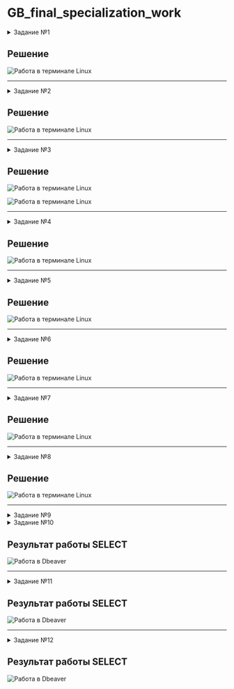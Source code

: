 # GB_final_specialization_work

<details>
    <summary>Задание №1</summary>
  Используя команду cat в терминале операционной системы Linux, создать
два файла Домашние животные (заполнив файл собаками, кошками,
хомяками) и Вьючные животными заполнив файл Лошадьми, верблюдами и
ослы), а затем объединить их. Просмотреть содержимое созданного файла.
Переименовать файл, дав ему новое имя (Друзья человека).
</details>

## Решение
![Работа в терминале Linux](https://github.com/gleb-erokhin/GB_final_specialization_work/blob/master/1.jpg)

---
<details>
    <summary>Задание №2</summary>
  Переместить файлы созданные в 1 пункте в папку
</details>

## Решение
![Работа в терминале Linux](https://github.com/gleb-erokhin/GB_final_specialization_work/blob/master/2.jpg)

---
<details>
    <summary>Задание №3</summary>
  Подключить дополнительный репозиторий MySQL. Установить любой пакет
из этого репозитория
</details>

## Решение
![Работа в терминале Linux](https://github.com/gleb-erokhin/GB_final_specialization_work/blob/master/3.jpg)

![Работа в терминале Linux](https://github.com/gleb-erokhin/GB_final_specialization_work/blob/master/3.1.jpg)

---
<details>
    <summary>Задание №4</summary>
  Установить и удалить deb-пакет с помощью dpkg.
</details>

## Решение
![Работа в терминале Linux](https://github.com/gleb-erokhin/GB_final_specialization_work/blob/master/4.png)

---
<details>
    <summary>Задание №5</summary>
  Выложить историю команд в терминале ubuntu
</details>

## Решение
![Работа в терминале Linux](https://github.com/gleb-erokhin/GB_final_specialization_work/blob/master/5.png)

---
<details>
    <summary>Задание №6</summary>
  Нарисовать диаграмму, в которой есть класс родительский класс, домашние
животные и вьючные животные, в составы которых в случае домашних
животных войдут классы: собаки, кошки, хомяки, а в класс вьючные животные
войдут: Лошади, верблюды и ослы.
</details>

## Решение
![Работа в терминале Linux](https://github.com/gleb-erokhin/GB_final_specialization_work/blob/master/6.jpg)

---
<details>
    <summary>Задание №7</summary>
  В подключенном MySQL репозитории создать базу данных “Друзья
человека”.
</details>

## Решение
![Работа в терминале Linux](https://github.com/gleb-erokhin/GB_final_specialization_work/blob/master/7.png)

---
<details>
    <summary>Задание №8</summary>
  Создать таблицы с иерархией из диаграммы в БД

```sql
-- Создаем базу данных
CREATE DATABASE People_friends;

-- Создем родительский класс с видами животных
CREATE TABLE Parent_class (
  id INT PRIMARY KEY AUTO_INCREMENT,
  species VARCHAR(50)
);

-- Наполняем таблицу видами
insert into parent_class (species)
values ('вьючные'),
		('домашние');

-- Создаем таблицу Домашних животных
CREATE TABLE Home_animals (
  id INT PRIMARY KEY AUTO_INCREMENT,
  species_name VARCHAR(50),
  class_id INT,
  FOREIGN KEY (class_id) REFERENCES Parent_class(id)
);

-- Наполняем таблицу доашними животнми
insert into home_animals (species_name, class_id)
values ('кошки', 2),
	   ('собаки', 2),
	   ('хомяки', 2);
	  
-- Создаем таблицу для вьючных животных
CREATE TABLE Pack_animals (
  id INT PRIMARY key AUTO_INCREMENT,
  species_name VARCHAR(50),
  class_id INT,
  FOREIGN KEY (class_id) REFERENCES parent_class(id)
);

-- Наполняем таблицу животными
insert into pack_animals (species_name, class_id)
values ('лошади', 1),
	   ('ослы', 1),
	   ('верблюды', 1);
```
</details>

## Решение
![Работа в терминале Linux](https://github.com/gleb-erokhin/GB_final_specialization_work/blob/master/8.png)

---
<details>
    <summary>Задание №9</summary>
  Заполнить низкоуровневые таблицы именами(животных), командами
которые они выполняют и датами рождения

## Решение
![Работа в Dbeaver](https://github.com/gleb-erokhin/GB_final_specialization_work/blob/master/9.jpg)

---
```sql
-- Домашние животные  

	  
-- Создаем таблицу Собаки
CREATE TABLE Dogs (
  id INT PRIMARY key AUTO_INCREMENT,
  name VARCHAR(50),
  orders VARCHAR(50),
  birdth DATE,
  class_id int,
  FOREIGN KEY (class_id) REFERENCES home_animals(id)
);


-- Наполняем таблицу Собаки командами
INSERT INTO dogs ( name, orders, birdth, class_id)
VALUES ('Барбос', 'Дай лапу', '2022-01-21', 2),
       ('Полкан', 'Лежать', '2010-03-08', 2);

      
-- Создаем таблицу кошки
CREATE TABLE Cats (
  id INT PRIMARY KEY AUTO_INCREMENT,
  name VARCHAR(50),
  orders VARCHAR(50),
  birdth DATE,
  class_id int, 
  FOREIGN KEY (class_id) REFERENCES Home_animals(id)
);


-- наполняем таблицу кошки командами
INSERT INTO cats (id, name, orders, birdth, class_id)
VALUES (1, 'Симба', 'Кис-кис', '2020-01-27', 1),
       (2, 'Делайла', 'Давай играть', '2019-03-08', 1);
      
      
 -- Создаем таблицу хомяки     
CREATE TABLE Hamster (
  id INT PRIMARY KEY AUTO_INCREMENT,
  name VARCHAR(50),
  orders VARCHAR(50),
  birdth DATE,
  class_id int,
  FOREIGN KEY (class_id) REFERENCES Home_animals(id)
);


-- Наполняем таблицу хомяки командами
INSERT INTO hamster ( name, orders, birdth, class_id)
VALUES ('Кулик', 'Спать', '2023-01-21', 3),
       ('Хаги', 'Бегать', '2002-03-08', 3);


-- Вьючные животные
CREATE TABLE Horses (
  id INT PRIMARY KEY AUTO_INCREMENT,
  name VARCHAR(50),
  orders VARCHAR(50),
  birdth DATE,
  class_id int,
  FOREIGN KEY (class_id) REFERENCES Pack_animals(id)
);


-- Наполняем таблицу Лошади
INSERT INTO horses ( name, orders, birdth, class_id)
VALUES ('Скорость', 'Но', '2018-01-21', 1),
       ('Грей', 'Бррррр', '2023-03-08', 1);


-- Создаем таблицу Верблюды
CREATE TABLE Camels (
  id INT PRIMARY KEY AUTO_INCREMENT,
  name VARCHAR(50),
  orders VARCHAR(50),
  birdth DATE,
  class_id int, 
  FOREIGN KEY (class_id) REFERENCES Pack_animals(id)
);


-- Наполняем таблицу верблюды командами
INSERT INTO camels ( name, orders, birdth, class_id)
VALUES ('Зефир', 'Но, пошел', '2019-09-01', 3),
       ('Багдад', 'На месте', '2020-11-12', 3),
       ('Скорость', 'Ждать', '2021-04-05', 3);


-- Создаем таблицу Обезьяны
CREATE TABLE Donkeys (
  id INT PRIMARY KEY AUTO_INCREMENT,
  name VARCHAR(50),
  orders VARCHAR(50),
  birdth DATE,
  class_id int,
  FOREIGN KEY (class_id) REFERENCES Pack_animals(id)
);


-- Наполняем таблицу Ослы
INSERT INTO donkeys ( name, orders, birdth, class_id)
VALUES ('Вася', 'Есть', '2017-01-21', 2),
       ('Иван', 'Прыгать', '2005-03-08', 2);

```
</details>

<details>
    <summary>Задание №10</summary>
  Удалив из таблицы верблюдов, т.к. верблюдов решили перевезти в другой
питомник на зимовку. Объединить таблицы лошади, и ослы в одну таблицу.

```sql
-- Удаление таблицы camel
DELETE FROM camels;

-- Объеденяем таблицы Лошади и Ослы
SELECT Name, orders, birdth FROM horses
UNION SELECT  Name, orders, birdth FROM donkeys;
```
</details>

## Результат работы SELECT
![Работа в Dbeaver](https://github.com/gleb-erokhin/GB_final_specialization_work/blob/master/10.jpg)

---
<details>
    <summary>Задание №11</summary>
  Создать новую таблицу “молодые животные” в которую попадут все
животные старше 1 года, но младше 3 лет и в отдельном столбце с точностью
до месяца подсчитать возраст животных в новой таблице.

```sql
-- Создаем временную таблицу животные, для хранения промежуточных данных
CREATE TEMPORARY TABLE animals AS 
SELECT *, 'Лошади' as species FROM horses
UNION SELECT *, 'Ослы' AS species FROM donkeys
UNION SELECT *, 'Собаки' AS species FROM dogs
UNION SELECT *, 'Кошки' AS species FROM cats
UNION SELECT *, 'Хомяки' AS species FROM hamster;


-- Создаем таблицу молодые животные
CREATE TABLE no_old_animal AS
SELECT Name, orders, birdth, species, TIMESTAMPDIFF(MONTH, birdth, CURDATE()) AS Age_in_month
FROM animals WHERE birdth BETWEEN ADDDATE(curdate(), INTERVAL -3 YEAR) AND ADDDATE(CURDATE(), INTERVAL -1 YEAR);
 
SELECT * FROM no_old_animal;
```
</details>

## Результат работы SELECT
![Работа в Dbeaver](https://github.com/gleb-erokhin/GB_final_specialization_work/blob/master/11.jpg)

---
<details>
    <summary>Задание №12</summary>
  Объединить все таблицы в одну, при этом сохраняя поля, указывающие на
прошлую принадлежность к старым таблицам.

```sql
-- Объеденяем таблицы с сохранением принадлежности к старым таблицам
SELECT h.Name, h.birdth, h.orders, pa.species_name, ya.Age_in_month 
FROM horses h
LEFT JOIN no_old_animal ya ON ya.Name = h.Name
LEFT JOIN pack_animals pa ON pa.Id = h.class_id
UNION 
SELECT d.Name, d.birdth, d.orders, pa.species_name, ya.Age_in_month 
FROM donkeys d 
LEFT JOIN no_old_animal ya ON ya.Name = d.Name
LEFT JOIN pack_animals pa ON pa.Id = d.class_id
UNION
SELECT c.Name, c.birdth, c.orders, ha.species_name, ya.Age_in_month 
FROM cats c
LEFT JOIN no_old_animal ya ON ya.Name = c.Name
LEFT JOIN home_animals ha ON ha.Id = c.class_id
UNION
SELECT d.Name, d.birdth, d.orders, ha.species_name, ya.Age_in_month 
FROM dogs d
LEFT JOIN no_old_animal ya ON ya.Name = d.Name
LEFT JOIN home_animals ha ON ha.Id = d.class_id
UNION
SELECT hm.Name, hm.birdth, hm.orders, ha.species_name, ya.Age_in_month 
FROM hamster hm
LEFT JOIN no_old_animal ya ON ya.Name = hm.Name
LEFT JOIN home_animals ha ON ha.Id = hm.class_id;
```
</details>

## Результат работы SELECT
![Работа в Dbeaver](https://github.com/gleb-erokhin/GB_final_specialization_work/blob/master/12.jpg)
